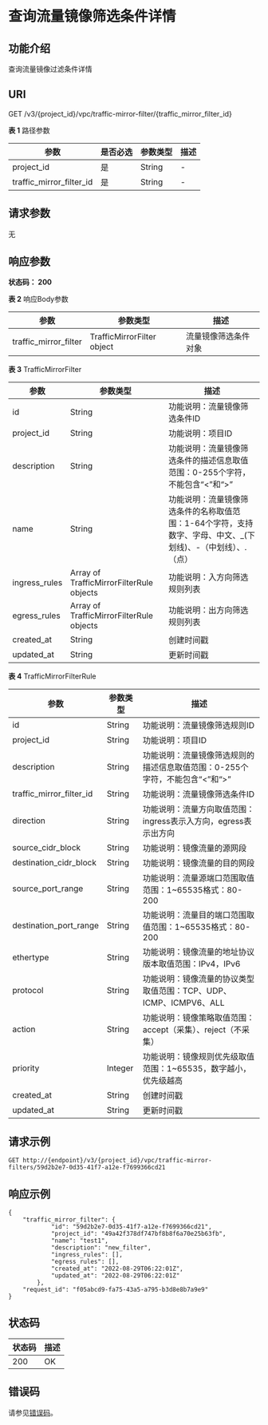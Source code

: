 # 查询流量镜像筛选条件详情<a name="vpc_apiv3_0082"></a>

## 功能介绍<a name="section1161695444612"></a>

查询流量镜像过滤条件详情

## URI<a name="section961745417463"></a>

GET /v3/\{project\_id\}/vpc/traffic-mirror-filter/\{traffic\_mirror\_filter\_id\}

**表 1**  路径参数

|参数|是否必选|参数类型|描述|
|--|--|--|--|
|project_id|是|String|-|
|traffic_mirror_filter_id|是|String|-|


## 请求参数<a name="section10628054194611"></a>

无

## 响应参数<a name="section1462975414612"></a>

**状态码： 200**

**表 2**  响应Body参数

|参数|参数类型|描述|
|--|--|--|
|traffic_mirror_filter|TrafficMirrorFilter object|流量镜像筛选条件对象|


**表 3**  TrafficMirrorFilter

|参数|参数类型|描述|
|--|--|--|
|id|String|功能说明：流量镜像筛选条件ID|
|project_id|String|功能说明：项目ID|
|description|String|功能说明：流量镜像筛选条件的描述信息取值范围：0-255个字符，不能包含“<”和“>”|
|name|String|功能说明：流量镜像筛选条件的名称取值范围：1-64个字符，支持数字、字母、中文、_(下划线)、-（中划线）、.（点）|
|ingress_rules|Array of TrafficMirrorFilterRule objects|功能说明：入方向筛选规则列表|
|egress_rules|Array of TrafficMirrorFilterRule objects|功能说明：出方向筛选规则列表|
|created_at|String|创建时间戳|
|updated_at|String|更新时间戳|


**表 4**  TrafficMirrorFilterRule

|参数|参数类型|描述|
|--|--|--|
|id|String|功能说明：流量镜像筛选规则ID|
|project_id|String|功能说明：项目ID|
|description|String|功能说明：流量镜像筛选规则的描述信息取值范围：0-255个字符，不能包含“<”和“>”|
|traffic_mirror_filter_id|String|功能说明：流量镜像筛选条件ID|
|direction|String|功能说明：流量方向取值范围：ingress表示入方向，egress表示出方向|
|source_cidr_block|String|功能说明：镜像流量的源网段|
|destination_cidr_block|String|功能说明：镜像流量的目的网段|
|source_port_range|String|功能说明：流量源端口范围取值范围：1~65535格式：80-200|
|destination_port_range|String|功能说明：流量目的端口范围取值范围：1~65535格式：80-200|
|ethertype|String|功能说明：镜像流量的地址协议版本取值范围：IPv4，IPv6|
|protocol|String|功能说明：镜像流量的协议类型取值范围：TCP、UDP、ICMP、ICMPV6、ALL|
|action|String|功能说明：镜像策略取值范围：accept（采集）、reject（不采集）|
|priority|Integer|功能说明：镜像规则优先级取值范围：1~65535，数字越小，优先级越高|
|created_at|String|创建时间戳|
|updated_at|String|更新时间戳|


## 请求示例<a name="section1670075424610"></a>

```
GET http://{endpoint}/v3/{project_id}/vpc/traffic-mirror-filters/59d2b2e7-0d35-41f7-a12e-f7699366cd21
```

## 响应示例<a name="section470113548469"></a>

```
{
    "traffic_mirror_filter": {
            "id": "59d2b2e7-0d35-41f7-a12e-f7699366cd21",
            "project_id": "49a42f378df747bf8b8f6a70e25b63fb",
            "name": "test1",
            "description": "new_filter",
            "ingress_rules": [],
            "egress_rules": [],
            "created_at": "2022-08-29T06:22:01Z",
            "updated_at": "2022-08-29T06:22:01Z"
        },
    "request_id": "f05abcd9-fa75-43a5-a795-b3d8e8b7a9e9"
}
```

## 状态码<a name="section17031545465"></a>

|状态码|描述|
|--|--|
|200|OK|


## 错误码<a name="section17708125424615"></a>

请参见[错误码](错误码.md)。

